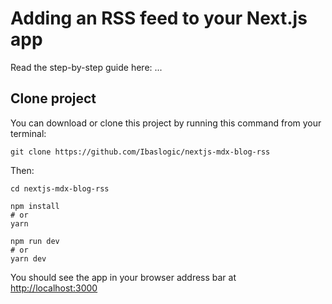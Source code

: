 # Adding an RSS feed to your Next.js app

Read the step-by-step guide here: ...

## Clone project

You can download or clone this project by running this command from your terminal:

```
git clone https://github.com/Ibaslogic/nextjs-mdx-blog-rss
```

Then:

```
cd nextjs-mdx-blog-rss
```

```
npm install
# or
yarn
```

```
npm run dev
# or
yarn dev
```

You should see the app in your browser address bar at [http://localhost:3000](http://localhost:3000)
